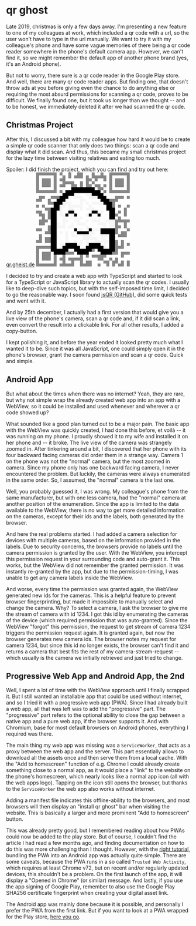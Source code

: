 # qr ghost
Late 2019, christmas is only a few days away. I'm presenting a new feature to one of my colleagues at work, which included a qr code with a url, so the user won't have to type in the url manually. We want to try it with my colleague's phone and have some vague memories of there being a qr code reader somewhere in the phone's default camera app. However, we can't find it, so we might remember the default app of another phone brand (yes, it's an Android phone). 

But not to worry, there sure is a qr code reader in the Google Play store. And well, there are many qr code reader apps. But finding one, that doesn't throw ads at you before giving even the chance to do anything else or requiring the most absurd permissions for scanning a qr code, proves to be difficult. We finally found one, but it took us longer than we thought -- and to be honest, we immediately deleted it after we had scanned the qr code.

## Christmas Project
After this, I discussed a bit with my colleague how hard it would be to create a simple qr code scanner that only does two things: scan a qr code and display what it did scan. And thus, this became my small christmas project for the lazy time between visiting relatives and eating too much.

Spoiler: I did finish the project, which you can find and try out here: [qr.gheist.de](https://qr.gheist.de)
![qr ghost logo](/playground/qrghost/img/qr-ghost.png)

I decided to try and create a web app with TypeScript and started to look for a TypeScript or JavaScript library to actually scan the qr codes. I usually like to deep-dive such topics, but with the self-imposed time limit, I decided to go the reasonable way. I soon found [jsQR (GitHub)](https://github.com/cozmo/jsQR), did some quick tests and went with it.

And by 25th december, I actually had a first version that would give you a live view of the phone's camera, scan a qr code and, if it did scan a link, even convert the result into a clickable link. For all other results, I added a copy-button.

I kept polishing it, and before the year ended it looked pretty much what I wanted it to be. Since it was all JavaScript, one could simply open it in the phone's browser, grant the camera permission and scan a qr code. Quick and simple.

## Android App
But what about the times when there was no internet? Yeah, they are rare, but why not simple wrap the already created web app into an app with a WebView, so it could be installed and used whenever and wherever a qr code showed up?

What sounded like a good plan turned out to be a major pain. The basic app with the WebView was quickly created, I had done this before, et voilà -- it was running on my phone. I proudly showed it to my wife and installed it on her phone and -- it broke. The live view of the camera was strangely zoomed in. After tinkering around a bit, I discovered that her phone with its four backward facing cameras did order them in a strange way. Camera 1 on the phone was not the "normal" camera, but the most zoomed in camera. Since my phone only has one backward facing camera, I never encountered the problem. But luckily, the cameras were always enumerated in the same order. So, I assumed, the "normal" camera is the last one. 

Well, you probably guessed it, I was wrong. My colleague's phone from the same manufacturer, but with one less camera, had the "normal" camera at another position of the enumeration. Since the app is limited to the data available to the WebView, there is no way to get more detailed information on the cameras, except for their ids and the labels, both generated by the browser.

And here the real problems started. I had added a camera selection for devices with multiple cameras, based on the information provided in the labels. Due to security concerns, the browsers provide no labels until the camera permission is granted by the user. With the WebView, you intercept this permission request in your surrounding code and auto-grant it. This works, but the WebView did not remember the granted permission. It was instantly re-granted by the app, but due to the permission-timing, I was unable to get any camera labels inside the WebView.

And worse, every time the permission was granted again, the WebView generated new ids for the cameras. This is a helpful feature to prevent browser fingerprinting, but made it impossible to manually select and change the camera. Why? To select a camera, I ask the browser to give me the stream of camera with id 1234. I got this id by enumerating the cameras of the device (which required permission that was auto-granted). Since the WebView "forgot" this permission, the request to get stream of camera 1234 triggers the permission request again. It is granted again, but now the browser generates new camera ids. The browser notes my request for camera 1234, but since this id no longer exists, the browser can't find it and returns a camera that best fits the rest of my camera-stream-request -- which usually is the camera we initially retrieved and just tried to change.

## Progressive Web App and Android App, the 2nd
Well, I spent a lot of time with the WebView approach until I finally scrapped it. But I still wanted an installable app that could be used without internet, and so I tried it with a progressive web app (PWA). Since I had already built a web app, all that was left was to add the "progressive" part. The "progressive" part refers to the optional ability to close the gap between a native app and a pure web app, if the browser supports it. And with Chromium, base for most default browsers on Android phones, everything I required was there.

The main thing my web app was missing was a `ServiceWorker`, that acts as a proxy between the web app and the server. This part essentially allows to download all the assets once and then serve them from a local cache. With the "Add to homescreen" function of e.g. Chrome I could already create something close to a normal app, as it would place a "link" to the website on the phone's homescreen, which nearly looks like a normal app icon (all with the web apps logo). Tapping on the icon still opens the browser, but thanks to the `ServiceWorker` the web app also works without internet.

Adding a manifest file indicates this offline-ability to the browsers, and most browsers will then display an "install qr ghost" bar when visiting the website. This is basically a larger and more prominent "Add to homescreen" button.

This was already pretty good, but I remembered reading about how PWAs could now be added to the play store. But of course, I couldn't find the article I had read a few months ago, and finding documentation on how to do this was more challenging than I thought. However, with the [right tutorial](https://developers.google.com/web/android/trusted-web-activity/quick-start), bundling the PWA into an Android app was actually quite simple. There are some caveats, because the PWA runs in a so called `Trusted Web Activity`, which requires at least Chrome v72, but on recent and/or regularly updated devices, this shouldn't be a problem. On the first launch of the app, it will display a "Opened in Chrome" (or similar) message. And lastly, if you use the app signing of Google Play, remember to also use the Google Play SHA256 certificate fingerprint when creating your digital asset link.

The Android app was mainly done because it is possible, and personally I prefer the PWA from the first link. But if you want to look at a PWA wrapped for the Play store, [here you go](https://play.google.com/store/apps/details?id=de.gheist.android.qrghost).
